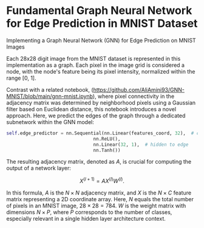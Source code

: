 # Fundamental Graph Neural Network for Edge Prediction in MNIST Dataset
Implementing a Graph Neural Network (GNN) for Edge Prediction on MNIST Images

Each 28x28 digit image from the MNIST dataset is represented in this implementation as a graph. Each pixel in the image grid is considered a node, with the node's feature being its pixel intensity, normalized within the range [0, 1].

Contrast with a related notebook, (https://github.com/AliAmini93/GNN-MNIST/blob/main/gnn-mnist.ipynb), where pixel connectivity in the adjacency matrix was determined by neighborhood pixels using a Gaussian filter based on Euclidean distance, this notebook introduces a novel approach. Here, we predict the edges of the graph through a dedicated subnetwork within the GNN model:

```python
self.edge_predictor = nn.Sequential(nn.Linear(features_coord, 32),  # coord to hidden
                                nn.ReLU(),
                                nn.Linear(32, 1),  # hidden to edge
                                nn.Tanh())

```

The resulting adjacency matrix, denoted as $A$, is crucial for computing the output of a network layer:

$$X^{(l+1)}=A X^{(l)} W^{(l)}.$$

In this formula, $A$ is the $N \times N$ adjacency matrix, and $X$ is the $N \times C$ feature matrix representing a 2D coordinate array. Here, $N$  equals the total number of pixels in an MNIST image, $28 \times 28 = 784$. $W$ is the weight matrix with dimensions $N \times P$, where $P$ corresponds to the number of classes, especially relevant in a single hidden layer architecture context.
